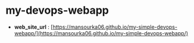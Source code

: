 # my-devops-webapp

 - **web_site_url** : [https://mansourka06.github.io/my-simple-devops-webapp/](https://mansourka06.github.io/my-simple-devops-webapp/)
